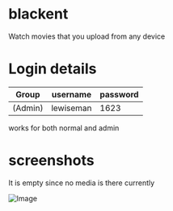 # blackent
Watch movies that you upload from any device  
# Login details
| Group | username |  password |
|---|---|---|
| (Admin)    | lewiseman | 1623 |

works for both normal and admin
  
# screenshots
It is empty since no media is there currently  
   
![Image](https://raw.githubusercontent.com/lewiseman/movie-upload-django/master/static/movieapp/images/screenshots/screen-one.png)
